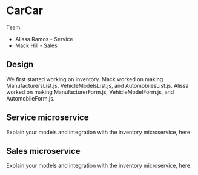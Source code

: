 # CarCar

Team:

* Alissa Ramos - Service
* Mack Hill - Sales

## Design

We first started working on inventory.
Mack worked on making ManufacturersList.js, VehicleModelsList.js, and AutomobilesList.js.
Alissa worked on making ManufacturerForm.js, VehicleModelForm.js, and AutomobileForm.js.
## Service microservice

Explain your models and integration with the inventory
microservice, here.

## Sales microservice

Explain your models and integration with the inventory
microservice, here.
